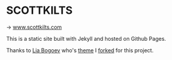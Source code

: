 # SCOTTKILTS

-> www.scottkilts.com

This is a static site built with Jekyll and hosted on Github Pages.

Thanks to [Lia Bogoev](http://liabogoev.com/) who's [theme](http://liabogoev.com/-folio/) I [forked](https://github.com/sjkilts/-folio) for this project.